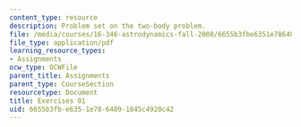 ```yaml
---
content_type: resource
description: Problem set on the two-body problem.
file: /media/courses/16-346-astrodynamics-fall-2008/6655b3fbe6351e7864091845c4920c42_ex_01.pdf
file_type: application/pdf
learning_resource_types:
- Assignments
ocw_type: OCWFile
parent_title: Assignments
parent_type: CourseSection
resourcetype: Document
title: Exercises 01
uid: 6655b3fb-e635-1e78-6409-1845c4920c42
---
```

